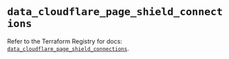 # `data_cloudflare_page_shield_connections`

Refer to the Terraform Registry for docs: [`data_cloudflare_page_shield_connections`](https://registry.terraform.io/providers/cloudflare/cloudflare/5.7.0/docs/data-sources/page_shield_connections).
